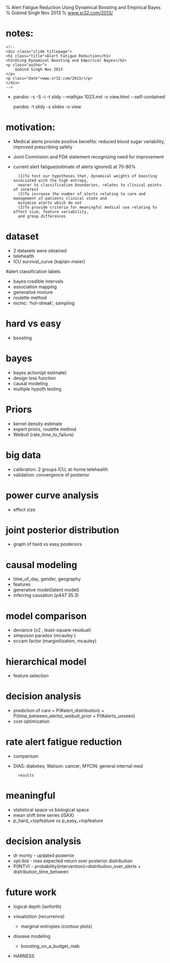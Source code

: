 % Alert Fatigue Reduction Using Dynamical Boosting and Empirical Bayes
% Gobind Singh Nov 2013
% www.sr32.com/2013/

# notes:

>
>
	<!--	
	<div class="slide titlepage">
  	<h1 class="title">Alert Fatigue Reduction</h1>
  	<h2>Using Dynamical Boosting and Empirical Bayes</h2>
  	<p class="author">
		Gobind Singh Nov 2013
  	</p>
  	<p class="date">www.sr32.com/2013/</p>
	</div>
	-->


- 	pandoc -s -S -i -t slidy --mathjax 1023.md -o view.html --self-contained

	pandoc -t slidy -s slides -o view


# motivation:
- Medical alerts provide positive benefits: reduced blood sugar variability, improved prescribing safety
- Joint Commision and FDA statement recognizing need for improvement 
- current alert fatigue(estimate of alerts ignored) at 70-80%

	>
	>

		(1)To test our hypotheses that, dynamical weights of boosting associated with the high entropy, 
		nearer to classification boundaries, relates to clinical points of interest
		(2)To increase the number of alerts relating to care and management of patients clinical state and 
		minimize alerts which do not
		(3)To provide criteria for meaningful medical use relating to effect size, feature variability, 
		and group differences

# dataset 
- 2 datasets were obtained
- telehealth
- ICU 
	survival_curve (kaplan-meier)

#alert classification labels
- bayes credible intervals
- association mapping
- generative mixture
- roulette method
- mcmc: 'hot-streak', sampling

# hard vs easy
- boosting

# bayes
- bayes action(pt estimate)
- design loss function 
- causal modeling
- multiple hypoth testing


# Priors
- kernel density estimate
- expert priors, roulette method
- Weibull (rate_time_to_failure)

# big data
- calibration: 2 groups ICU, at-home telehealth
- validation: convergence of posterior

# power curve analysis
- effect size

# joint posterior distribution
- graph of hard vs easy posteriors


# causal modeling
- time_of_day, gender, geography
- features
- generative model(latent model)
- inferring causation (p447 35.3)

# model comparison
- deviance (x2 , least-square-residual)
- simposon paradox (mcauley )
- occam factor (marginilization, mcauley)

# hierarchical model
- feature selection

# decision analysis
- prediction of care = P(#alert_distribution) + P(time_between_alerts)_weibull_prior + P(#alerts_unseen)
- cost optimization

# rate alert fatigue reduction
- comparison
- DIAS: diabetes; Watson: cancer; MYCIN: general internal med

	>
	>

		results


# meaningful
- statistical space vs biological space
- mean shift time series (iSAX)
- p_hard_+topfeature vs p_easy_+topfeature





# decision analysis
- dr monty - updated posterior 
- opt-bid - max expected return over posterior distribution
- P(INTV) - probability(intervention)=distribution_over_alerts + distribution_time_between



# future work
- logical depth (lanforth)

- visualiztion (recurrence)
	- marginal entropies (contour plots)

- disease modeling
	- boosting_on_a_budget_mab

- HARNESS
